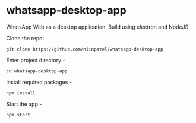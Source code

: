 # whatsapp-desktop-app

WhatsApp Web as a desktop application. 
Build using electron and NodeJS. 


Clone the repo:

    git clone https://github.com/niinpatel/whatsapp-desktop-app

Enter project directory -

    cd whatsapp-desktop-app

Install required packages -

    npm install 

Start the app -

    npm start 
